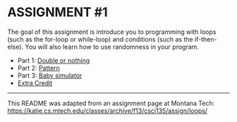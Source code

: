 # ASSIGNMENT #1

The goal of this assignment is introduce you to programming with loops (such as the for-loop or while-loop) and conditions (such as the if-then-else). You will also learn how to use randomness in your program.

* Part 1: [Double or nothing](Part%201)  
* Part 2: [Pattern](Part%202)  
* Part 3: [Baby simulator](Part%203)  
* [Extra Credit](Extra%20credit)

---

This README was adapted from an assignment page at Montana Tech: https://katie.cs.mtech.edu/classes/archive/f13/csci135/assign/loops/
